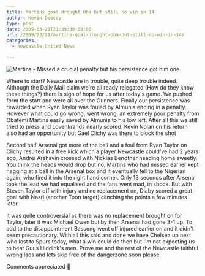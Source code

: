 ```yaml
---
title: Martins goal drought Oba but still no win in 14
author: Kevin Doocey
type: post
date: 2009-03-21T21:39:30+00:00
url: /2009/03/21/martins-goal-drought-oba-but-still-no-win-in-14/
categories:
  - Newcastle United News

---
```

![Martins - Missed a crucial penalty but his persistence got him one](https://static.guim.co.uk/sys-images/Football/Pix/pictures/2008/05/14/ObafemiMartinsReutersPhilNoble1.jpg)

Where to start? Newcastle are in trouble, quite deep trouble indeed. Although the Daily Mail claim we're all ready relegated (How do they know these things?) there is sign of hope for us after today's game. We pushed form the start and were all over the Gunners. Finally our persistence was rewarded when Ryan Taylor was fouled by Almunia ending in a penalty. However what could go wrong, went wrong, an extremely poor penalty from Obafemi Martins easily saved by Almunia to his low left. After all this we still tried to press and Lovenkrands nearly scored. Kevin Nolan on his return also had an opportunity but Gael Clichy was there to block the shot

Second half Arsenal got more of the ball and a foul from Ryan Taylor on Clichy resulted in a free kick which a player Newcastle could've had 2 years ago, Andrei Arshavin crossed with Nicklas Bendtner heading home sweetly. You think the heads would drop but no, Martins who had missed earlier kept nagging at a ball in the Arsenal box and it eventually fell to the Nigerian again, who fired it into the right hand corner. Only 13 seconds after Arsenal took the lead we had equalised and the fans went mad, in shock. But with Steven Taylor off with injury and no replacement on, Diaby scored a great goal with Nasri (another Toon target) clinching the points a few minutes later.

It was quite controversial as there was no replacement brought on for Taylor, later it was Michael Owen but by then Arsenal had gone 3-1 up. To add to the disappointment Bassong went off injured earlier on and it didn't seem precautionary. With all this said and done we have Chelsea up next who lost to Spurs today, what a win could do then but I'm not expecting us to beat Guus Hiddink's men. Prove me and the rest of the Newcastle faithful wrong lads and lets skip free of the dangerzone soon please.

Comments appreciated 🙂
